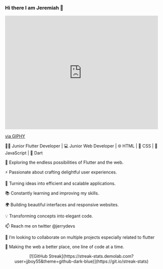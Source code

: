 ### Hi there I am Jeremiah 👋
<div style="width:100%;height:0;padding-bottom:74%;position:relative;"><iframe src="https://giphy.com/embed/A06UFEx8jxEwU" width="100%" height="100%" style="position:absolute" frameBorder="0" class="giphy-embed" allowFullScreen></iframe></div><p><a href="https://giphy.com/gifs/code-matrix-wallpaper-A06UFEx8jxEwU">via GIPHY</a></p>
👨‍💻 Junior Flutter Developer | 💻 Junior Web Developer | 🌐 HTML | 🎨 CSS | 🚀 JavaScript | 🎯 Dart

🔭 Exploring the endless possibilities of Flutter and the web.

⚡️ Passionate about crafting delightful user experiences.

🌟 Turning ideas into efficient and scalable applications.

📚 Constantly learning and improving my skills.

🌍 Building beautiful interfaces and responsive websites.

💡 Transforming concepts into elegant code.

📫 Reach me on twitter @jerrydevs

👯 I’m looking to collaborate on multiple projects especially related to flutter

🚀 Making the web a better place, one line of code at a time.

<div align = "center" >[![GitHub Streak](https://streak-stats.demolab.com?user=jjboy55&theme=github-dark-blue)](https://git.io/streak-stats)</div>


